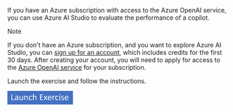 If you have an Azure subscription with access to the Azure OpenAI service, you can use Azure AI Studio to evaluate the performance of a copilot.

> [!NOTE]
> If you don't have an Azure subscription, and you want to explore Azure AI Studio, you can [sign up for an account](https://azure.microsoft.com/free?azure-portal=true), which includes credits for the first 30 days. After creating your account, you will need to apply for access to the [Azure OpenAI service](/legal/cognitive-services/openai/limited-access?azure-portal=true) for your subscription.

Launch the exercise and follow the instructions.

[![Button to launch exercise.](../media/launch-exercise.png)](https://go.microsoft.com/fwlink/?linkid=2277720&azure-portal=true)
